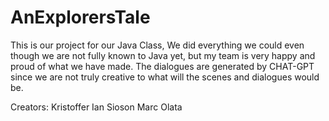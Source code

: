 # AnExplorersTale
This is our project for our Java Class, We did everything we could even though we are not fully known to Java yet, but my team is very happy and proud of what we have made. The dialogues are generated by CHAT-GPT since we are not truly creative to what will the scenes and dialogues would be.




Creators:
Kristoffer Ian Sioson
Marc Olata

